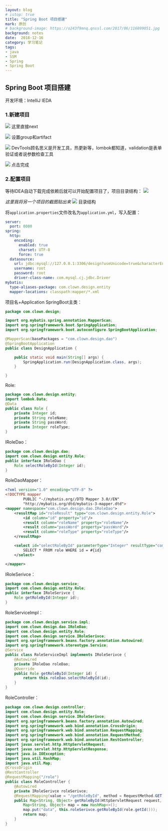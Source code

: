```yaml
---
layout: blog
# istop: true
title: "Spring Boot 项目搭建"
mark: 原创
# background-image: https://o243f9mnq.qnssl.com/2017/06/116099051.jpg
background: notes
date:  2018-12-16
category: 学习笔记
tags:
- java
- SSM
- Spring
- Spring Boot
---
```


## Spring Boot 项目搭建
开发环境：IntelliJ IEDA
### 1.新建项目
![][01]
这里直接next

![][02]
设置group和artifact

![][03]
DevTools顾名思义是开发工具，热更新等，lombok都知道，validation是表单验证或者说参数检查工具

![][04]
点击完成

### 2.配置项目
等待IDEA自动下载完成依赖后就可以开始配置项目了，项目目录结构：
![][05]

_这里我将另一个项目的截图贴出来_
![][06]
目录结构

将`application.properties`文件改名为`application.yml`，写入配置：
```yml
server:
  port: 8080
spring:
  http:
    encoding:
      enabled: true
      charset: UTF-8
      force: true
  datasource:
    url: jdbc:mysql://127.0.0.1:3306/design?useUnicode=true&characterEncoding=UTF8&serverTimezone=GMT
    username: root
    password: root
    driver-class-name: com.mysql.cj.jdbc.Driver
mybatis:
  type-aliases-package: com.clown.design.entity
  mapper-locations: classpath:mapper/*.xml
```

项目名+Application SpringBoot主类：
```java
package com.clown.design;

import org.mybatis.spring.annotation.MapperScan;
import org.springframework.boot.SpringApplication;
import org.springframework.boot.autoconfigure.SpringBootApplication;

@MapperScan(basePackages = "com.clown.design.dao")
@SpringBootApplication
public class DesignApplication {

    public static void main(String[] args) {
        SpringApplication.run(DesignApplication.class, args);
    }

}
```

Role:
```java
package com.clown.design.entity;
import lombok.Data;
@Data
public class Role {
    private Integer id;
    private String roleName;
    private String passWord;
    private Integer roleType;
}
```

IRoleDao：
```java
package com.clown.design.dao;
import com.clown.design.entity.Role;
public interface IRoleDao {
    Role selectRoleById(Integer id);
}
```

RoleDaoMapper：
```xml
<?xml version="1.0" encoding="UTF-8" ?>
<!DOCTYPE mapper
        PUBLIC "-//mybatis.org//DTD Mapper 3.0//EN"
        "http://mybatis.org/dtd/mybatis-3-mapper.dtd">
<mapper namespace="com.clown.design.dao.IRoleDao">
    <resultMap id="roleResult" type="com.clown.design.entity.Role">
        <id column="id" property="id"/>
        <result column="roleName" property="roleName"/>
        <result column="passWord" property="passWord"/>
        <result column="roleType" property="roleType"/>
    </resultMap>

    <select id="selectRoleById" parameterType="Integer" resultType="com.clown.design.entity.Role">
        SELECT * FROM role WHERE id = #{id}
    </select>

</mapper>
```

IRoleSerivce：
```java
package com.clown.design.service;
import com.clown.design.entity.Role;
public interface IRoleSerivce {
    Role getRoleById(Integer id);
}
```

RoleServiceImpl：
```java
package com.clown.design.service.impl;
import com.clown.design.dao.IRoleDao;
import com.clown.design.entity.Role;
import com.clown.design.service.IRoleSerivce;
import org.springframework.beans.factory.annotation.Autowired;
import org.springframework.stereotype.Service;
@Service
public class RoleServiceImpl implements IRoleSerivce {
    @Autowired
    private IRoleDao roleDao;
    @Override
    public Role getRoleById(Integer id) {
        return this.roleDao.selectRoleById(id);
    }
}
```

RoleController：
```java
package com.clown.design.controller;
import com.clown.design.entity.Role;
import com.clown.design.service.IRoleSerivce;
import org.springframework.beans.factory.annotation.Autowired;
import org.springframework.web.bind.annotation.CrossOrigin;
import org.springframework.web.bind.annotation.RequestMapping;
import org.springframework.web.bind.annotation.RequestMethod;
import org.springframework.web.bind.annotation.RestController;
import javax.servlet.http.HttpServletRequest;
import javax.servlet.http.HttpServletResponse;
import java.io.IOException;
import java.util.HashMap;
import java.util.Map;
@CrossOrigin
@RestController
@RequestMapping("/role")
public class RoleController {
    @Autowired
    private IRoleSerivce roleSerivce;
    @RequestMapping(value = "/getRoleById", method = RequestMethod.GET)
    public Map<String, Object> getRoleById(HttpServletRequest request, HttpServletResponse response, Role role) throws IOException {
        Map<String, Object> map = new HashMap<>();
        map.put("data", this.roleSerivce.getRoleById(role.getId()));
        return map;
    }
}
```

[01]: https://i.postimg.cc/c1jdc9Wn/2018-12-16-img-01.png
[02]: https://i.postimg.cc/6qDw53c0/2018-12-16-img-02.png
[03]: https://i.postimg.cc/9fW2fsdv/2018-12-16-img-03.png
[04]: https://i.postimg.cc/9F7CgdXN/2018-12-16-img-04.png
[05]: https://i.postimg.cc/Jz3mMRkN/2018-12-16-img-05.png
[06]: https://i.postimg.cc/MpJxCnvZ/2018-12-16-img-06.png